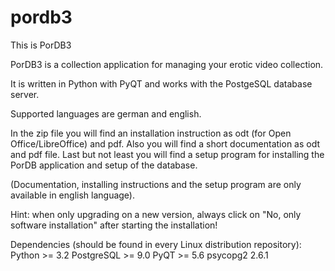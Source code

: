 ﻿pordb3
======

This is PorDB3

PorDB3 is a collection application for managing your erotic video collection.

 It is written in Python with PyQT and works with the PostgeSQL database server.

 Supported languages are german and english.

 In the zip file you will find an installation instruction as odt (for Open Office/LibreOffice) and pdf. Also you will find a short documentation as odt and pdf file. Last but not least you will find a setup program for installing the PorDB application and setup of the database. 

 (Documentation, installing instructions and the setup program are only available in english language).

  Hint: when only upgrading on a new version, always click on "No, only software installation" after starting the installation! 

 Dependencies (should be found in every Linux distribution repository):
 Python >= 3.2
 PostgreSQL >= 9.0
 PyQT >= 5.6
 psycopg2 2.6.1
